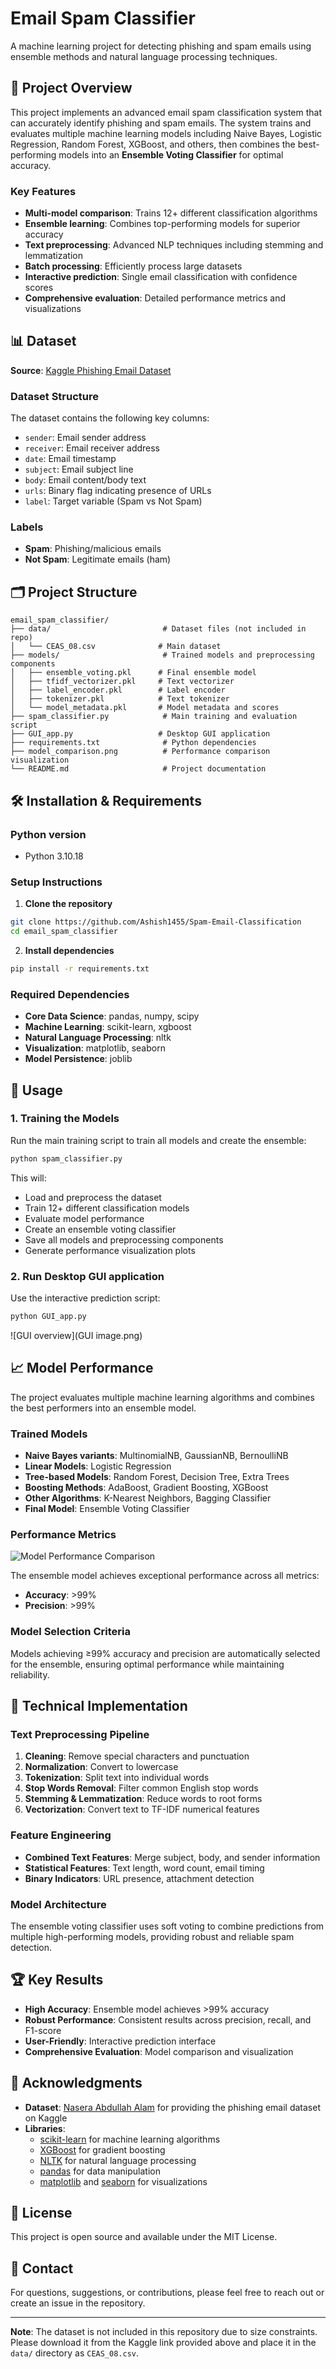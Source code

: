 # Email Spam Classifier

A machine learning project for detecting phishing and spam emails using ensemble methods and natural language processing techniques.

## 🎯 Project Overview

This project implements an advanced email spam classification system that can accurately identify phishing and spam emails. The system trains and evaluates multiple machine learning models including Naive Bayes, Logistic Regression, Random Forest, XGBoost, and others, then combines the best-performing models into an **Ensemble Voting Classifier** for optimal accuracy.

### Key Features
- **Multi-model comparison**: Trains 12+ different classification algorithms
- **Ensemble learning**: Combines top-performing models for superior accuracy
- **Text preprocessing**: Advanced NLP techniques including stemming and lemmatization
- **Batch processing**: Efficiently process large datasets
- **Interactive prediction**: Single email classification with confidence scores
- **Comprehensive evaluation**: Detailed performance metrics and visualizations

## 📊 Dataset

**Source**: [Kaggle Phishing Email Dataset](https://www.kaggle.com/datasets/naserabdullahalam/phishing-email-dataset)

### Dataset Structure
The dataset contains the following key columns:
- `sender`: Email sender address
- `receiver`: Email receiver address  
- `date`: Email timestamp
- `subject`: Email subject line
- `body`: Email content/body text
- `urls`: Binary flag indicating presence of URLs
- `label`: Target variable (Spam vs Not Spam)

### Labels
- **Spam**: Phishing/malicious emails
- **Not Spam**: Legitimate emails (ham)

## 🗂️ Project Structure

```
email_spam_classifier/
├── data/                         # Dataset files (not included in repo)
│   └── CEAS_08.csv              # Main dataset
├── models/                       # Trained models and preprocessing components
│   ├── ensemble_voting.pkl      # Final ensemble model
│   ├── tfidf_vectorizer.pkl     # Text vectorizer
│   ├── label_encoder.pkl        # Label encoder
│   ├── tokenizer.pkl            # Text tokenizer
│   └── model_metadata.pkl       # Model metadata and scores
├── spam_classifier.py            # Main training and evaluation script
├── GUI_app.py                   # Desktop GUI application
├── requirements.txt              # Python dependencies
├── model_comparison.png          # Performance comparison visualization
└── README.md                     # Project documentation
```

## 🛠️ Installation & Requirements

### Python version
- Python 3.10.18
  
### Setup Instructions

1. **Clone the repository**
```bash
git clone https://github.com/Ashish1455/Spam-Email-Classification
cd email_spam_classifier
```

2. **Install dependencies**
```bash
pip install -r requirements.txt
```

### Required Dependencies
- **Core Data Science**: pandas, numpy, scipy
- **Machine Learning**: scikit-learn, xgboost
- **Natural Language Processing**: nltk
- **Visualization**: matplotlib, seaborn
- **Model Persistence**: joblib

## 🚀 Usage

### 1. Training the Models

Run the main training script to train all models and create the ensemble:

```bash
python spam_classifier.py
```

This will:
- Load and preprocess the dataset
- Train 12+ different classification models
- Evaluate model performance
- Create an ensemble voting classifier
- Save all models and preprocessing components
- Generate performance visualization plots

### 2. Run Desktop GUI application

Use the interactive prediction script:

```bash
python GUI_app.py
```
![GUI overview](GUI image.png)

## 📈 Model Performance

The project evaluates multiple machine learning algorithms and combines the best performers into an ensemble model.

### Trained Models
- **Naive Bayes variants**: MultinomialNB, GaussianNB, BernoulliNB
- **Linear Models**: Logistic Regression
- **Tree-based Models**: Random Forest, Decision Tree, Extra Trees
- **Boosting Methods**: AdaBoost, Gradient Boosting, XGBoost
- **Other Algorithms**: K-Nearest Neighbors, Bagging Classifier
- **Final Model**: Ensemble Voting Classifier

### Performance Metrics

![Model Performance Comparison](model_comparison.png)

The ensemble model achieves exceptional performance across all metrics:
- **Accuracy**: >99%
- **Precision**: >99% 

### Model Selection Criteria
Models achieving ≥99% accuracy and precision are automatically selected for the ensemble, ensuring optimal performance while maintaining reliability.

## 🔧 Technical Implementation

### Text Preprocessing Pipeline
1. **Cleaning**: Remove special characters and punctuation
2. **Normalization**: Convert to lowercase
3. **Tokenization**: Split text into individual words
4. **Stop Words Removal**: Filter common English stop words
5. **Stemming & Lemmatization**: Reduce words to root forms
6. **Vectorization**: Convert text to TF-IDF numerical features

### Feature Engineering
- **Combined Text Features**: Merge subject, body, and sender information
- **Statistical Features**: Text length, word count, email timing
- **Binary Indicators**: URL presence, attachment detection

### Model Architecture
The ensemble voting classifier uses soft voting to combine predictions from multiple high-performing models, providing robust and reliable spam detection.

## 🏆 Key Results

- **High Accuracy**: Ensemble model achieves >99% accuracy
- **Robust Performance**: Consistent results across precision, recall, and F1-score
- **User-Friendly**: Interactive prediction interface
- **Comprehensive Evaluation**: Model comparison and visualization

## 🤝 Acknowledgments

- **Dataset**: [Nasera Abdullah Alam](https://www.kaggle.com/naserabdullahalam) for providing the phishing email dataset on Kaggle
- **Libraries**: 
  - [scikit-learn](https://scikit-learn.org/) for machine learning algorithms
  - [XGBoost](https://xgboost.readthedocs.io/) for gradient boosting
  - [NLTK](https://nltk.org/) for natural language processing
  - [pandas](https://pandas.pydata.org/) for data manipulation
  - [matplotlib](https://matplotlib.org/) and [seaborn](https://seaborn.pydata.org/) for visualizations

## 📄 License

This project is open source and available under the MIT License.

## 📧 Contact

For questions, suggestions, or contributions, please feel free to reach out or create an issue in the repository.

---

**Note**: The dataset is not included in this repository due to size constraints. Please download it from the Kaggle link provided above and place it in the `data/` directory as `CEAS_08.csv`.
